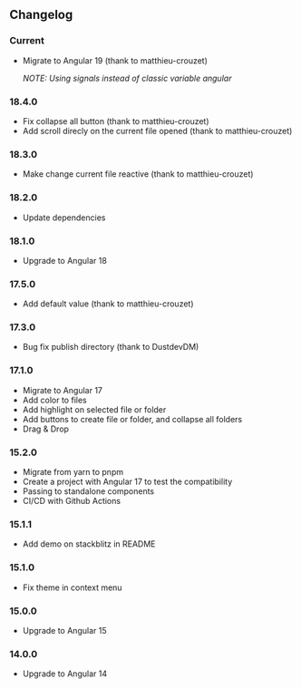 ## Changelog

### Current
- Migrate to Angular 19 (thank to matthieu-crouzet)
*<p>NOTE: Using signals instead of classic variable angular</p>*

### 18.4.0
- Fix collapse all button (thank to matthieu-crouzet)
- Add scroll direcly on the current file opened (thank to matthieu-crouzet)

### 18.3.0
- Make change current file reactive (thank to matthieu-crouzet)

### 18.2.0
- Update dependencies

### 18.1.0
- Upgrade to Angular 18

### 17.5.0
- Add default value (thank to matthieu-crouzet)

### 17.3.0
- Bug fix publish directory (thank to DustdevDM)

### 17.1.0
- Migrate to Angular 17
- Add color to files
- Add highlight on selected file or folder
- Add buttons to create file or folder, and collapse all folders
- Drag & Drop 

### 15.2.0
- Migrate from yarn to pnpm
- Create a project with Angular 17 to test the compatibility
- Passing to standalone components
- CI/CD with Github Actions

### 15.1.1
- Add demo on stackblitz in README

### 15.1.0
- Fix theme in context menu

### 15.0.0
- Upgrade to Angular 15

### 14.0.0
- Upgrade to Angular 14
